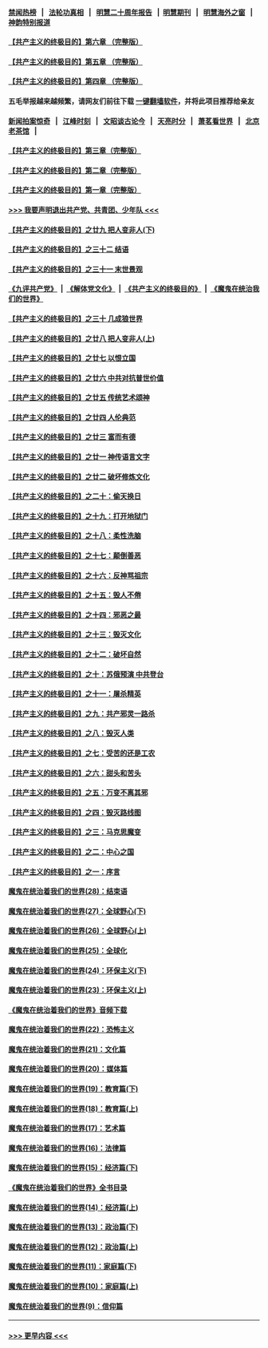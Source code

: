 #### [禁闻热榜](热点新闻.md?=0)  &nbsp;&nbsp;|&nbsp;&nbsp; [法轮功真相](https://github.com/gfw-breaker/truth/blob/master/README.md?=0) &nbsp;&nbsp;|&nbsp;&nbsp; [明慧二十周年报告](https://github.com/gfw-breaker/mh-reports/blob/master/README.md?=0) &nbsp;&nbsp;|&nbsp;&nbsp;[明慧期刊](https://github.com/gfw-breaker/mh-qikan) &nbsp;&nbsp;|&nbsp;&nbsp; [明慧海外之窗](https://github.com/gfw-breaker/mh-news/blob/master/README.md?=0) &nbsp;&nbsp;|&nbsp;&nbsp; [神韵特别报道](https://github.com/gfw-breaker/mh-news/blob/master/shenyun.md?=0)
#### [【共产主义的终极目的】第六章 （完整版）](../pages/nsc422/n11428913.md?t=02270202) 
#### [【共产主义的终极目的】第五章 （完整版）](../pages/nsc422/n11428912.md?t=02270202) 
#### [【共产主义的终极目的】第四章 （完整版）](../pages/nsc422/n11428907.md?t=02270202) 
#### 五毛举报越来越频繁，请网友们前往下载 [一键翻墙软件](https://github.com/gfw-breaker/ssr-accounts)，并将此项目推荐给亲友
#### [新闻拍案惊奇](https://github.com/gfw-breaker/banned-news/blob/master/pages/link4.md) &nbsp;&nbsp;|&nbsp;&nbsp; [江峰时刻](https://github.com/gfw-breaker/banned-news/blob/master/pages/link4.md) &nbsp;&nbsp;|&nbsp;&nbsp; [文昭谈古论今](https://github.com/gfw-breaker/banned-news/blob/master/pages/link4.md) &nbsp;&nbsp;|&nbsp;&nbsp; [天亮时分](https://github.com/gfw-breaker/banned-news/blob/master/pages/link4.md) &nbsp;&nbsp;|&nbsp;&nbsp; [萧茗看世界](https://github.com/gfw-breaker/banned-news/blob/master/pages/link4.md) &nbsp;&nbsp;|&nbsp;&nbsp; [北京老茶馆](https://github.com/gfw-breaker/banned-news/blob/master/pages/link4.md) &nbsp;&nbsp;|&nbsp;&nbsp; 
#### [【共产主义的终极目的】第三章（完整版）](../pages/nsc422/n11428848.md?t=02270202) 
#### [【共产主义的终极目的】第二章（完整版）](../pages/nsc422/n11428831.md?t=02270202) 
#### [【共产主义的终极目的】第一章（完整版）](../pages/nsc422/n11417651.md?t=02270202) 
#### [>>> 我要声明退出共产党、共青团、少年队 <<<](https://github.com/begood0513/goodnews/blob/master/quit/letter.md) 
#### [【共产主义的终极目的】之廿九 把人变非人(下)](../pages/nsc422/n11344140.md?t=02270202) 
#### [【共产主义的终极目的】之三十二 结语](../pages/nsc422/n11360535.md?t=02270202) 
#### [【共产主义的终极目的】之三十一 末世景观](../pages/nsc422/n11351129.md?t=02270202) 
#### [《九评共产党》](https://github.com/begood0513/9ping.md/blob/master/README.md) &nbsp;|&nbsp; [《解体党文化》](../../../../jtdwh.md/blob/master/README.md)  &nbsp;|&nbsp; [《共产主义的终极目的》](../../../../gczydzjmd.md/blob/master/README.md) &nbsp;|&nbsp; [《魔鬼在统治我们的世界》](../../../../mgztzwmdsj.md/blob/master/README.md) 
#### [【共产主义的终极目的】之三十 几成狼世界](../pages/nsc422/n11348280.md?t=02270202) 
#### [【共产主义的终极目的】之廿八 把人变非人(上)](../pages/nsc422/n11340492.md?t=02270202) 
#### [【共产主义的终极目的】之廿七 以恨立国](../pages/nsc422/n11336944.md?t=02270202) 
#### [【共产主义的终极目的】之廿六 中共对抗普世价值](../pages/nsc422/n11324785.md?t=02270202) 
#### [【共产主义的终极目的】之廿五 传统艺术颂神](../pages/nsc422/n11296396.md?t=02270202) 
#### [【共产主义的终极目的】之廿四 人伦典范](../pages/nsc422/n11296397.md?t=02270202) 
#### [【共产主义的终极目的】之廿三 富而有德](../pages/nsc422/n11283598.md?t=02270202) 
#### [【共产主义的终极目的】之廿一 神传语言文字](../pages/nsc422/n11263265.md?t=02270202) 
#### [【共产主义的终极目的】之廿二 破坏修炼文化](../pages/nsc422/n11245728.md?t=02270202) 
#### [【共产主义的终极目的】之二十：偷天换日](../pages/nsc422/n11238846.md?t=02270202) 
#### [【共产主义的终极目的】之十九：打开地狱门](../pages/nsc422/n11206376.md?t=02270202) 
#### [【共产主义的终极目的】之十八：柔性洗脑](../pages/nsc422/n11199994.md?t=02270202) 
#### [【共产主义的终极目的】之十七：颠倒善恶](../pages/nsc422/n11179782.md?t=02270202) 
#### [【共产主义的终极目的】之十六：反神骂祖宗](../pages/nsc422/n11166798.md?t=02270202) 
#### [【共产主义的终极目的】之十五：毁人不倦](../pages/nsc422/n11166792.md?t=02270202) 
#### [【共产主义的终极目的】之十四：邪恶之最](../pages/nsc422/n11150249.md?t=02270202) 
#### [【共产主义的终极目的】之十三：毁灭文化](../pages/nsc422/n11135227.md?t=02270202) 
#### [【共产主义的终极目的】之十二：破坏自然](../pages/nsc422/n11135214.md?t=02270202) 
#### [【共产主义的终极目的】之十：苏俄预演 中共登台](../pages/nsc422/n11118424.md?t=02270202) 
#### [【共产主义的终极目的】之十一：屠杀精英](../pages/nsc422/n11118442.md?t=02270202) 
#### [【共产主义的终极目的】之九：共产邪灵一路杀](../pages/nsc422/n11114139.md?t=02270202) 
#### [【共产主义的终极目的】之八：毁灭人类](../pages/nsc422/n11108503.md?t=02270202) 
#### [【共产主义的终极目的】之七：受苦的还是工农](../pages/nsc422/n11101809.md?t=02270202) 
#### [【共产主义的终极目的】之六：甜头和苦头](../pages/nsc422/n11096971.md?t=02270202) 
#### [【共产主义的终极目的】之五：万变不离其邪](../pages/nsc422/n11091285.md?t=02270202) 
#### [【共产主义的终极目的】之四：毁灭路线图](../pages/nsc422/n11086284.md?t=02270202) 
#### [【共产主义的终极目的】之三：马克思魔变](../pages/nsc422/n11061941.md?t=02270202) 
#### [【共产主义的终极目的】之二：中心之国](../pages/nsc422/n11047728.md?t=02270202) 
#### [【共产主义的终极目的】之一：序言](../pages/nsc422/n11086077.md?t=02270202) 
#### [魔鬼在统治着我们的世界(28)：结束语](../pages/nsc422/n10936246.md?t=02270202) 
#### [魔鬼在统治着我们的世界(27)：全球野心(下)](../pages/nsc422/n10928319.md?t=02270202) 
#### [魔鬼在统治着我们的世界(26)：全球野心(上)](../pages/nsc422/n10900318.md?t=02270202) 
#### [魔鬼在统治着我们的世界(25)：全球化](../pages/nsc422/n10788205.md?t=02270202) 
#### [魔鬼在统治着我们的世界(24)：环保主义(下)](../pages/nsc422/n10695307.md?t=02270202) 
#### [魔鬼在统治着我们的世界(23)：环保主义(上)](../pages/nsc422/n10688613.md?t=02270202) 
#### [《魔鬼在统治着我们的世界》音频下载](../pages/nsc422/n10635553.md?t=02270202) 
#### [魔鬼在统治着我们的世界(22)：恐怖主义](../pages/nsc422/n10614727.md?t=02270202) 
#### [魔鬼在统治着我们的世界(21)：文化篇](../pages/nsc422/n10597706.md?t=02270202) 
#### [魔鬼在统治着我们的世界(20)：媒体篇](../pages/nsc422/n10586579.md?t=02270202) 
#### [魔鬼在统治着我们的世界(19)：教育篇(下)](../pages/nsc422/n10564808.md?t=02270202) 
#### [魔鬼在统治着我们的世界(18)：教育篇(上)](../pages/nsc422/n10526970.md?t=02270202) 
#### [魔鬼在统治着我们的世界(17)：艺术篇](../pages/nsc422/n10499093.md?t=02270202) 
#### [魔鬼在统治着我们的世界(16)：法律篇](../pages/nsc422/n10485969.md?t=02270202) 
#### [魔鬼在统治着我们的世界(15)：经济篇(下)](../pages/nsc422/n10469975.md?t=02270202) 
#### [《魔鬼在统治着我们的世界》全书目录](../pages/nsc422/n10464261.md?t=02270202) 
#### [魔鬼在统治着我们的世界(14)：经济篇(上)](../pages/nsc422/n10457370.md?t=02270202) 
#### [魔鬼在统治着我们的世界(13)：政治篇(下)](../pages/nsc422/n10448270.md?t=02270202) 
#### [魔鬼在统治着我们的世界(12)：政治篇(上)](../pages/nsc422/n10444576.md?t=02270202) 
#### [魔鬼在统治着我们的世界(11)：家庭篇(下)](../pages/nsc422/n10440961.md?t=02270202) 
#### [魔鬼在统治着我们的世界(10)：家庭篇(上)](../pages/nsc422/n10435448.md?t=02270202) 
#### [魔鬼在统治着我们的世界(9)：信仰篇](../pages/nsc422/n10432159.md?t=02270202) 

----
#### [ >>> 更早内容 <<< ](../indexes/nsc422-earlier.md)

